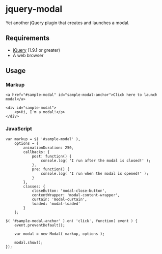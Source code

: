 # jquery-modal

Yet another jQuery plugin that creates and launches a modal.

## Requirements

- [jQuery](http://jquery.com/) (1.9.1 or greater)
- A web browser

## Usage

### Markup

	<a href="#sample-modal" id="sample-modal-anchor">Click here to launch modal</a>
	
	<div id="sample-modal">
		<p>Hi, I'm a modal!</p>
	</div>

### JavaScript

	var markup = $( '#sample-modal' ),
		options = {
			animationDuration: 250,
			callbacks: {
				post: function() {
					console.log( 'I run after the modal is closed!' );
				},
				pre: function() {
					console.log( 'I run when the modal is opened!' );
				}
			},
			classes: {
				closeButton: 'modal-close-button',
				contentWrapper: 'modal-content-wrapper',
				curtain: 'modal-curtain',
				loaded: 'modal-loaded'
			}
		};
	
	$( '#sample-modal-anchor' ).on( 'click', function( event ) {
		event.preventDefault();
		
		var modal = new Modal( markup, options );
		
		modal.show();
	});